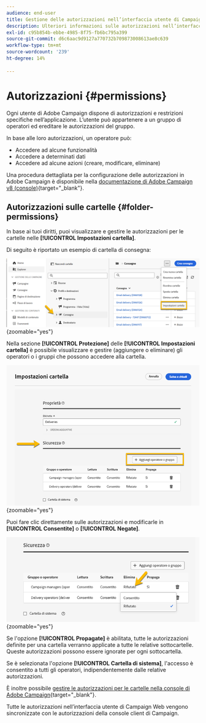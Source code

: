 ```yaml
---
audience: end-user
title: Gestione delle autorizzazioni nell’interfaccia utente di Campaign Web
description: Ulteriori informazioni sulle autorizzazioni nell’interfaccia utente di Campaign Web
exl-id: c95b854b-ebbe-4985-8f75-fb6bc795a399
source-git-commit: d6c6aac9d9127a770732b709873008613ae8c639
workflow-type: tm+mt
source-wordcount: '239'
ht-degree: 14%

---
```


# Autorizzazioni {#permissions}

Ogni utente di Adobe Campaign dispone di autorizzazioni e restrizioni specifiche nell’applicazione. L’utente può appartenere a un gruppo di operatori ed ereditare le autorizzazioni del gruppo.

In base alle loro autorizzazioni, un operatore può:

* Accedere ad alcune funzionalità
* Accedere a determinati dati
* Accedere ad alcune azioni (creare, modificare, eliminare)

Una procedura dettagliata per la configurazione delle autorizzazioni in Adobe Campaign è disponibile nella [documentazione di Adobe Campaign v8 (console)](https://experienceleague.adobe.com/it/docs/campaign/campaign-v8/admin/permissions/gs-permissions){target="_blank"}.

## Autorizzazioni sulle cartelle {#folder-permissions}

In base ai tuoi diritti, puoi visualizzare e gestire le autorizzazioni per le cartelle nelle **[!UICONTROL Impostazioni cartella]**.

Di seguito è riportato un esempio di cartella di consegna:

![Esempio di impostazioni cartella in Adobe Campaign](assets/folder_settings.png){zoomable="yes"}

Nella sezione **[!UICONTROL Protezione]** delle **[!UICONTROL Impostazioni cartella]** è possibile visualizzare e gestire (aggiungere o eliminare) gli operatori o i gruppi che possono accedere alla cartella.

![Esempio di impostazioni di protezione delle cartelle in Adobe Campaign](assets/folder_security.png){zoomable="yes"}

Puoi fare clic direttamente sulle autorizzazioni e modificarle in **[!UICONTROL Consentite]** o **[!UICONTROL Negate]**.

![Esempio di autorizzazioni negate nelle impostazioni di protezione delle cartelle](assets/folder_security_denied.png){zoomable="yes"}

Se l&#39;opzione **[!UICONTROL Propagate]** è abilitata, tutte le autorizzazioni definite per una cartella verranno applicate a tutte le relative sottocartelle. Queste autorizzazioni possono essere ignorate per ogni sottocartella.

Se è selezionata l&#39;opzione **[!UICONTROL Cartella di sistema]**, l&#39;accesso è consentito a tutti gli operatori, indipendentemente dalle relative autorizzazioni.

È inoltre possibile [gestire le autorizzazioni per le cartelle nella console di Adobe Campaign](https://experienceleague.adobe.com/it/docs/campaign/campaign-v8/admin/permissions/folder-permissions){target="_blank"}.

Tutte le autorizzazioni nell’interfaccia utente di Campaign Web vengono sincronizzate con le autorizzazioni della console client di Campaign.
